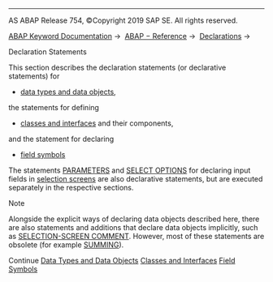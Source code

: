   

* * *

AS ABAP Release 754, ©Copyright 2019 SAP SE. All rights reserved.

[ABAP Keyword Documentation](javascript:call_link\('abenabap.htm'\)) →  [ABAP − Reference](javascript:call_link\('abenabap_reference.htm'\)) →  [Declarations](javascript:call_link\('abendeclarations.htm'\)) → 

Declaration Statements

This section describes the declaration statements (or declarative statements) for

-   [data types and data objects](javascript:call_link\('abentypes_and_objects.htm'\)),

the statements for defining

-   [classes and interfaces](javascript:call_link\('abenclasses_and_interfaces.htm'\)) and their components,

and the statement for declaring

-   [field symbols](javascript:call_link\('abenabap_field_symbols.htm'\))

The statements [PARAMETERS](javascript:call_link\('abapparameters.htm'\)) and [SELECT OPTIONS](javascript:call_link\('abapselect-options.htm'\)) for declaring input fields in [selection screens](javascript:call_link\('abenselection_screen_glosry.htm'\) "Glossary Entry") are also declarative statements, but are executed separately in the respective sections.

Note

Alongside the explicit ways of declaring data objects described here, there are also statements and additions that declare data objects implicitly, such as [SELECTION-SCREEN COMMENT](javascript:call_link\('abapselection-screen_comment.htm'\)). However, most of these statements are obsolete (for example [SUMMING](javascript:call_link\('abapsumming.htm'\))).

Continue
[Data Types and Data Objects](javascript:call_link\('abentypes_and_objects.htm'\))
[Classes and Interfaces](javascript:call_link\('abenclasses_and_interfaces.htm'\))
[Field Symbols](javascript:call_link\('abenabap_field_symbols.htm'\))